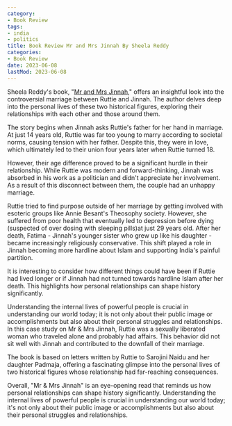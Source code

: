 ```yaml
---
category:
- Book Review
tags:
- india
- politics
title: Book Review Mr and Mrs Jinnah By Sheela Reddy
categories:
- Book Review
date: 2023-06-08
lastMod: 2023-06-08
---
```

Sheela Reddy's book, "[Mr and Mrs Jinnah](https://www.amazon.com/Mr-Mrs-Jinnah-Sheela-Reddy/dp/0670093323)," offers an insightful look into the controversial marriage between Ruttie and Jinnah. The author delves deep into the personal lives of these two historical figures, exploring their relationships with each other and those around them.

The story begins when Jinnah asks Ruttie's father for her hand in marriage. At just 14 years old, Ruttie was far too young to marry according to societal norms, causing tension with her father. Despite this, they were in love, which ultimately led to their union four years later when Ruttie turned 18.

However, their age difference proved to be a significant hurdle in their relationship. While Ruttie was modern and forward-thinking, Jinnah was absorbed in his work as a politician and didn't appreciate her involvement. As a result of this disconnect between them, the couple had an unhappy marriage.

Ruttie tried to find purpose outside of her marriage by getting involved with esoteric groups like Annie Besant's Theosophy society. However, she suffered from poor health that eventually led to depression before dying (suspected of over dosing with sleeping pills)at just 29 years old.
After her death, Fatima - Jinnah's younger sister who grew up like his daughter - became increasingly religiously conservative. This shift played a role in Jinnah becoming more hardline about Islam and supporting India's painful partition.

It is interesting to consider how different things could have been if Ruttie had lived longer or if Jinnah had not turned towards hardline Islam after her death. This highlights how personal relationships can shape history significantly.

Understanding the internal lives of powerful people is crucial in understanding our world today; it is not only about their public image or accomplishments but also about their personal struggles and relationships. In this case study on Mr & Mrs Jinnah, Ruttie was a sexually liberated woman who traveled alone and probably had affairs. This behavior did not sit well with Jinnah and contributed to the downfall of their marriage.

The book is based on letters written by Ruttie to Sarojini Naidu and her daughter Padmaja, offering a fascinating glimpse into the personal lives of two historical figures whose relationship had far-reaching consequences.

Overall, "Mr & Mrs Jinnah" is an eye-opening read that reminds us how personal relationships can shape history significantly. Understanding the internal lives of powerful people is crucial in understanding our world today; it's not only about their public image or accomplishments but also about their personal struggles and relationships.
